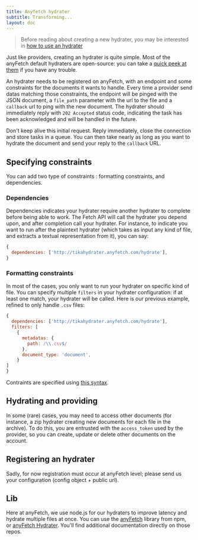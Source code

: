 ```yaml
---
title: Anyfetch hydrater
subtitle: Transforming...
layout: doc
---
```


> Before reading about creating a new hydrater, you may be interested in [how to use an hydrater](/guides/using/hydrater.html)

Just like providers, creating an hydrater is quite simple. Most of the anyFetch default hydraters are open-source: you can take a [quick peek at them](https://github.com/search?q=%40Papiel+hydrater) if you have any trouble.

An hydrater needs to be registered on anyFetch, with an endpoint and some constraints for the documents it wants to handle.
Every time a provider send datas matching those constraints, the endpoint will be pinged with the JSON document, a `file_path` parameter with the url to the file and a `callback` url to ping with the new document.
The hydrater should immediately reply with `202 Accepted` status code, indicating the task has been acknowledged and will be handled in the future.

Don't keep alive this initial request. Reply immediately, close the connection and store tasks in a queue.
You can then take nearly as long as you want to hydrate the document and send your reply to the `callback` URL.

## Specifying constraints
You can add two type of constraints : formatting constraints, and dependencies.

### Dependencies
Dependencies indicates your hydrater require another hydrater to complete before being able to work. The Fetch API will call the hydrater you depend upon, and after completion call your hydrater. For instance, to indicate you want to run after the plaintext hydrater (which takes as input any kind of file, and extracts a textual representation from it), you can say:

```javascript
{
  dependencies: ['http://tikahydrater.anyfetch.com/hydrate'],
}
```

### Formatting constraints
In most of the cases, you only want to run your hydrater on specific kind of file. You can specify multiple `filters` in your hydrater configuration: if at least one match, your hydrater will be called. Here is our previous example, refined to only handle `.csv` files:

```javascript
{
  dependencies: ['http://tikahydrater.anyfetch.com/hydrate'],
  filters: [
    {
      metadatas: {
        path: /\\.csv$/
      },
      document_type: 'document',
    }
]
}
```

Contraints are specified using [this syntax](https://www.npmjs.org/package/match-constraints).

## Hydrating and providing
In some (rare) cases, you may need to access other documents (for instance, a zip hydrater creating new documents for each file in the archive). To do this, you are entrusted with the `access_token` used by the provider, so you can create, update or delete other documents on the account.

## Registering an hydrater
Sadly, for now registration must occur at anyFetch level; please send us your configuration (config object + public url).

## Lib
Here at anyFetch, we use node.js for our hydraters to improve latency and hydrate multiple files at once. You can use the [anyFetch](https://npmjs.org/package/anyfetch) library from npm, or [anyFetch Hydrater](https://npmjs.org/package/anyfetch-file-hydrater). You'll find additional documentation directly on those repos.
